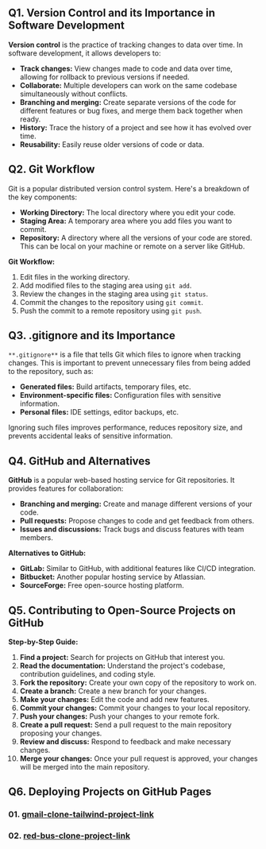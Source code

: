 ## Q1. Version Control and its Importance in Software Development

**Version control** is the practice of tracking changes to data over time. In software development, it allows developers to:

* **Track changes:** View changes made to code and data over time, allowing for rollback to previous versions if needed.
* **Collaborate:** Multiple developers can work on the same codebase simultaneously without conflicts.
* **Branching and merging:** Create separate versions of the code for different features or bug fixes, and merge them back together when ready.
* **History:** Trace the history of a project and see how it has evolved over time.
* **Reusability:** Easily reuse older versions of code or data.


## Q2. Git Workflow

Git is a popular distributed version control system. Here's a breakdown of the key components:

* **Working Directory:** The local directory where you edit your code.
* **Staging Area:** A temporary area where you add files you want to commit.
* **Repository:** A directory where all the versions of your code are stored. This can be local on your machine or remote on a server like GitHub.

**Git Workflow:**

1. Edit files in the working directory.
2. Add modified files to the staging area using `git add`.
3. Review the changes in the staging area using `git status`.
4. Commit the changes to the repository using `git commit`.
5. Push the commit to a remote repository using `git push`.


## Q3. .gitignore and its Importance

`**.gitignore**` is a file that tells Git which files to ignore when tracking changes. This is important to prevent unnecessary files from being added to the repository, such as:

* **Generated files:** Build artifacts, temporary files, etc.
* **Environment-specific files:** Configuration files with sensitive information.
* **Personal files:** IDE settings, editor backups, etc.

Ignoring such files improves performance, reduces repository size, and prevents accidental leaks of sensitive information.


## Q4. GitHub and Alternatives

**GitHub** is a popular web-based hosting service for Git repositories. It provides features for collaboration:

* **Branching and merging:** Create and manage different versions of your code.
* **Pull requests:** Propose changes to code and get feedback from others.
* **Issues and discussions:** Track bugs and discuss features with team members.

**Alternatives to GitHub:**

* **GitLab:** Similar to GitHub, with additional features like CI/CD integration.
* **Bitbucket:** Another popular hosting service by Atlassian.
* **SourceForge:** Free open-source hosting platform.


## Q5. Contributing to Open-Source Projects on GitHub

**Step-by-Step Guide:**

1. **Find a project:** Search for projects on GitHub that interest you.
2. **Read the documentation:** Understand the project's codebase, contribution guidelines, and coding style.
3. **Fork the repository:** Create your own copy of the repository to work on.
4. **Create a branch:** Create a new branch for your changes.
5. **Make your changes:** Edit the code and add new features.
6. **Commit your changes:** Commit your changes to your local repository.
7. **Push your changes:** Push your changes to your remote fork.
8. **Create a pull request:** Send a pull request to the main repository proposing your changes.
9. **Review and discuss:** Respond to feedback and make necessary changes.
10. **Merge your changes:** Once your pull request is approved, your changes will be merged into the main repository.


## Q6. Deploying Projects on GitHub Pages

### 01. [gmail-clone-tailwind-project-link](https://irahuldutta02.github.io/pw-skills-fswd-ja-assignments//016-gmail-clone-tailwind-project)

### 02. [red-bus-clone-project-link](https://irahuldutta02.github.io/pw-skills-fswd-ja-assignments//015-red-bus-clone-project)